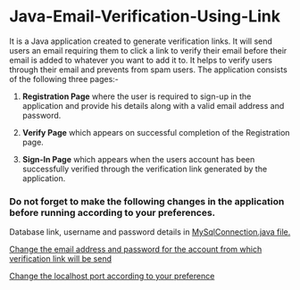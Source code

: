 # Java-Email-Verification-Using-Link
It is a Java application created to generate verification links. It will send users an email requiring them to click a link to verify their email before their email is added to whatever you want to add it to. It helps to verify users through their email and prevents from spam users. The application consists of the following three pages:-
1) **Registration Page** where the user is required to sign-up in the application and provide his details along with a valid email address and password.

2) **Verify Page** which appears on successful completion of the Registration page.

3) **Sign-In Page** which appears when the users account has been successfully verified through the verification link generated by the application.

### Do not forget to make the following changes in the application before running according to your preferences.
Database link, username and password details in [MySqlConnection.java file.](/src/com/emailverfication/MySqlConnection.java)

[Change the email address and password for the account from which verification link will be send](/src/com/emailverfication/SendingEmail.java)

[Change the localhost port according to your preference](/src/com/emailverfication/SendingEmail.java)
